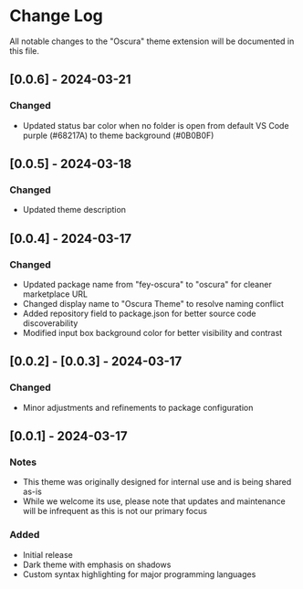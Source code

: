 # Change Log

All notable changes to the "Oscura" theme extension will be documented in this file.

## [0.0.6] - 2024-03-21

### Changed
- Updated status bar color when no folder is open from default VS Code purple (#68217A) to theme background (#0B0B0F)

## [0.0.5] - 2024-03-18

### Changed
- Updated theme description

## [0.0.4] - 2024-03-17

### Changed
- Updated package name from "fey-oscura" to "oscura" for cleaner marketplace URL
- Changed display name to "Oscura Theme" to resolve naming conflict
- Added repository field to package.json for better source code discoverability
- Modified input box background color for better visibility and contrast

## [0.0.2] - [0.0.3] - 2024-03-17

### Changed
- Minor adjustments and refinements to package configuration

## [0.0.1] - 2024-03-17

### Notes
- This theme was originally designed for internal use and is being shared as-is
- While we welcome its use, please note that updates and maintenance will be infrequent as this is not our primary focus

### Added
- Initial release
- Dark theme with emphasis on shadows
- Custom syntax highlighting for major programming languages 